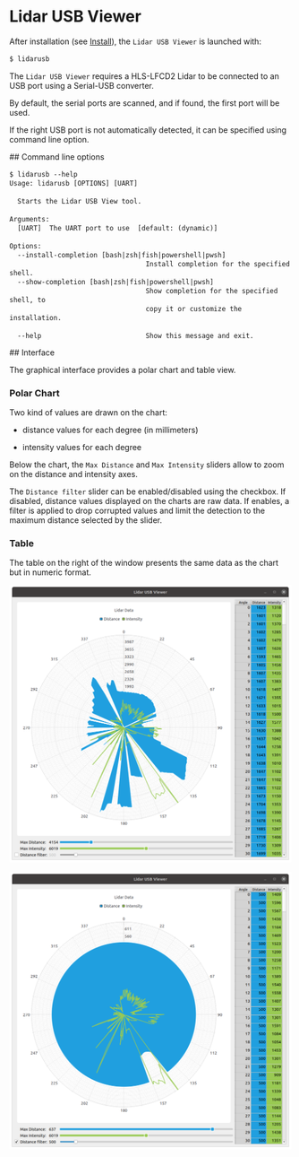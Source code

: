 # Lidar USB Viewer

After installation (see [Install](../install.md)), the `Lidar USB Viewer` is launched with:
```bash
$ lidarusb
```

The `Lidar USB Viewer` requires a HLS-LFCD2 Lidar to be connected to an USB port using a Serial-USB converter.

By default, the serial ports are scanned, and if found, the first port will be used.

If the right USB port is not automatically detected, it can be specified using command line option.

## Command line options

```text
$ lidarusb --help
Usage: lidarusb [OPTIONS] [UART]

  Starts the Lidar USB View tool.

Arguments:
  [UART]  The UART port to use  [default: (dynamic)]

Options:
  --install-completion [bash|zsh|fish|powershell|pwsh]
                                  Install completion for the specified shell.
  --show-completion [bash|zsh|fish|powershell|pwsh]
                                  Show completion for the specified shell, to
                                  copy it or customize the installation.

  --help                          Show this message and exit.
```
## Interface

The graphical interface provides a polar chart and table view.

### Polar Chart

Two kind of values are drawn on the chart:

- distance values for each degree (in millimeters)

- intensity values for each degree

Below the chart, the `Max Distance` and `Max Intensity` sliders allow to zoom
on the distance and intensity axes.

The `Distance filter` slider can be enabled/disabled using the checkbox.
If disabled, distance values displayed on the charts are raw data.
If enables, a filter is applied to drop corrupted values and
limit the detection to the maximum distance selected by the slider.

### Table

The table on the right of the window presents the same data as the chart but in numeric format.


![View with unfiltered data](../img/lidarusb/lidarusb_unfiltered.png)

![View with filtered data](../img/lidarusb/lidarusb_filtered.png)
